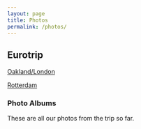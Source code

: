 ```yaml
---
layout: page
title: Photos
permalink: /photos/
---
```


## Eurotrip
[Oakland/London](https://photos.app.goo.gl/8rYftgBhVoK2ibrU2)

[Rotterdam](https://photos.app.goo.gl/f69f7DQpWqGpQ7wK2)


### Photo Albums
These are all our photos from the trip so far.
